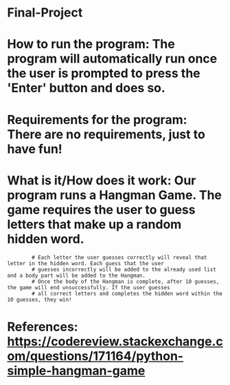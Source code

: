 # Final-Project
# How to run the program: The program will automatically run once the user is prompted to press the 'Enter' button and does so. 
# Requirements for the program: There are no requirements, just to have fun!
# What is it/How does it work: Our program runs a Hangman Game. The game requires the user to guess letters that make up a random hidden word. 
            # Each letter the user guesses correctly will reveal that letter in the hidden word. Each guess that the user 
            # guesses incorrectly will be added to the already used list and a body part will be added to the Hangman. 
            # Once the body of the Hangman is complete, after 10 guesses, the game will end unsuccessfully. If the user guesses 
            # all correct letters and completes the hidden word within the 10 guesses, they win!
# References: https://codereview.stackexchange.com/questions/171164/python-simple-hangman-game
